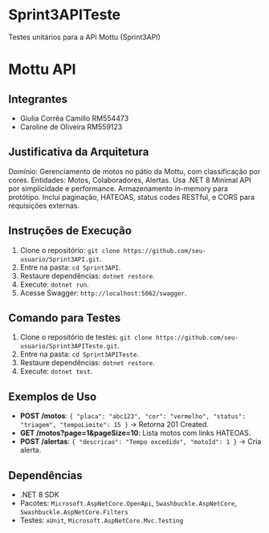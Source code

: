 # Sprint3APITeste
Testes unitários para a API Mottu (Sprint3API)

# Mottu API

## Integrantes
- Giulia Corrêa Camillo RM554473
- Caroline de Oliveira RM559123

## Justificativa da Arquitetura
Domínio: Gerenciamento de motos no pátio da Mottu, com classificação por cores. Entidades: Motos, Colaboradores, Alertas. Usa .NET 8 Minimal API por simplicidade e performance. Armazenamento in-memory para protótipo. Inclui paginação, HATEOAS, status codes RESTful, e CORS para requisições externas.

## Instruções de Execução
1. Clone o repositório: `git clone https://github.com/seu-usuario/Sprint3API.git`.
2. Entre na pasta: `cd Sprint3API`.
3. Restaure dependências: `dotnet restore`.
4. Execute: `dotnet run`.
5. Acesse Swagger: `http://localhost:5062/swagger`.

## Comando para Testes
1. Clone o repositório de testes: `git clone https://github.com/seu-usuario/Sprint3APITeste.git`.
2. Entre na pasta: `cd Sprint3APITeste`.
3. Restaure dependências: `dotnet restore`.
4. Execute: `dotnet test`.

## Exemplos de Uso
- **POST /motos**: `{ "placa": "abc123", "cor": "vermelho", "status": "triagem", "tempoLimite": 15 }` → Retorna 201 Created.
- **GET /motos?page=1&pageSize=10**: Lista motos com links HATEOAS.
- **POST /alertas**: `{ "descricao": "Tempo excedido", "motoId": 1 }` → Cria alerta.

## Dependências
- .NET 8 SDK
- Pacotes: `Microsoft.AspNetCore.OpenApi`, `Swashbuckle.AspNetCore`, `Swashbuckle.AspNetCore.Filters`
- Testes: `xUnit`, `Microsoft.AspNetCore.Mvc.Testing`
